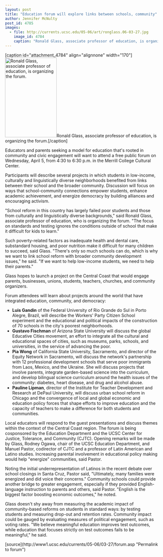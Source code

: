 ```yaml
---
layout: post
title: "Education forum will explore links between schools, community"
author: Jennifer McNulty
post_id: 4785
images:
  - file: http://currents.ucsc.edu/05-06/art/ronglass.06-03-27.jpg
    image_id: 4784
    caption: "Ronald Glass, associate professor of education, is organizing the forum."
---
```


[caption id="attachment_4784" align="alignnone" width="170"]<a href="http://localhost/mysite/wp-content/uploads/2006/03/ronglass.06-03-27.jpg"><img class="size-full wp-image-4784" src="http://localhost/mysite/wp-content/uploads/2006/03/ronglass.06-03-27.jpg" alt="Ronald Glass, associate professor of education, is organizing the forum." width="170" height="262" /></a>Ronald Glass, associate professor of education, is organizing the forum.[/caption]
<a name="content" id="content"></a>
<p>
  Educators and parents seeking a model for education that's rooted in community and civic engagement will want to attend a free public forum on Wednesday, April 5, from 4:30 to 6:30 p.m. in the Merrill College Cultural Center.
</p>
<p>
  Participants will describe several projects in which students in low-income, culturally and linguistically diverse neighborhoods benefited from links between their school and the broader community. Discussion will focus on ways that school-community connections empower students, enhance academic achievement, and energize democracy by building alliances and encouraging activism.
</p>
<p>
  "School reform in this country has largely failed poor students and those from culturally and linguistically diverse backgrounds," said Ronald Glass, associate professor of education, who is organizing the forum. "The focus on standards and testing ignores the conditions outside of school that make it difficult for kids to learn."
</p>
<p>
  Such poverty-related factors as inadequate health and dental care, substandard housing, and poor nutrition make it difficult for many children to succeed, said Glass. "There's only so much schools can do, which is why we want to link school reform with broader community development issues," he said. "If we want to help low-income students, we need to help their parents."
</p>
<p>
  Glass hopes to launch a project on the Central Coast that would engage parents, businesses, unions, students, teachers, churches, and community organizers.
</p>
<p>
  Forum attendees will learn about projects around the world that have integrated education, community, and democracy:
</p>
<ul>
  <li>
    <strong>Luis Gandin</strong> of the Federal University of Rio Grande do Sul in Porto Alegre, Brazil, will describe the Workers' Party Citizen School experiment and the educational and political impacts of the construction of 70 schools in the city's poorest neighborhoods.<br>
  </li>
  <li>
    <strong>Gustavo Fischman</strong> of Arizona State University will discuss the global Educative Cities movement, an effort to integrate all the cultural and educational spaces of cities, such as museums, parks, schools, and universities, in the service of advancing the poor.<br>
  </li>
  <li>
    <strong>Pia Wong</strong> of California State University, Sacramento, and director of the Equity Network in Sacramento, will discuss the network's partnership with 12 professional development schools that serve poor immigrants from Laos, Mexico, and the Ukraine. She will discuss projects that involve parents, integrate garden-based science into the curriculum, and develop bilingual science curriculum around the health issues of the community: diabetes, heart disease, and drug and alcohol abuse.<br>
  </li>
  <li>
    <strong>Pauline Lipman</strong>, director of the Institute for Teacher Development and Research at DePaul University, will discuss urban school reform in Chicago and the convergence of local and global economic and education policy forces that shape efforts to improve education and the capacity of teachers to make a difference for both students and communities.
  </li>
</ul>
<p>
  Local educators will respond to the guest presentations and discuss themes within the context of the Central Coast region. The forum is being cosponsored by the Education Department and the UCSC Center for Justice, Tolerance, and Community (CJTC). Opening remarks will be made by Glass, Rodney Ogawa, chair of the UCSC Education Department, and Manuel Pastor, codirector of CJTC and a professor of Latin American and Latino studies. Increasing parental involvement in educational policy making would help "energize" communities, said Pastor.
</p>
<p>
  Noting the initial underrepresentation of Latinos in the recent debate over school closings in Santa Cruz, Pastor said, "Ultimately, many families were energized and did voice their concerns." Community schools could provide another bridge to greater engagement, especially if they provided English-language instruction to parents and others, said Pastor. "English is the biggest factor boosting economic outcomes," he noted.
</p>
<p>
  Glass doesn't shy away from measuring the academic impact of community-based reforms on students in standard ways: by testing students and measuring drop-out and retention rates. Community impact could be gauged by evaluating measures of political engagement, such as voting rates. "We believe meaningful education improves test outcomes, while education that focuses strictly on test outcomes fails to be meaningful," he said.
</p>
<form>
  <input name="t1" size="-1" type="hidden">
</form>




</p>
[source](http://www1.ucsc.edu/currents/05-06/03-27/forum.asp "Permalink to forum")
